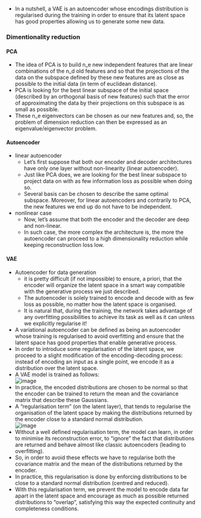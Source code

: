 - In a nutshell, a VAE is an autoencoder whose encodings distribution is regularised during the training in order to ensure that its latent space has good properties allowing us to generate some new data.

### Dimentionality reduction
#### PCA
- The idea of PCA is to build n_e new independent features that are linear combinations of the n_d old features and so that the projections of the data on the subspace defined by these new features are as close as possible to the initial data (in term of euclidean distance).
- PCA is looking for the best linear subspace of the initial space (described by an orthogonal basis of new features) such that the error of approximating the data by their projections on this subspace is as small as possible.
- These n_e eigenvectors can be chosen as our new features and, so, the problem of dimension reduction can then be expressed as an eigenvalue/eigenvector problem.

#### Autoencoder
- linear autoencoder
  - Let’s first suppose that both our encoder and decoder architectures have only one layer without non-linearity (linear autoencoder).
  - Just like PCA does, we are looking for the best linear subspace to project data on with as few information loss as possible when doing so.
  - Several basis can be chosen to describe the same optimal subspace. Moreover, for linear autoencoders and contrarily to PCA, the new features we end up do not have to be independent.
- nonlinear case  
  - Now, let’s assume that both the encoder and the decoder are deep and non-linear. 
  - In such case, the more complex the architecture is, the more the autoencoder can proceed to a high dimensionality reduction while keeping reconstruction loss low. 

#### VAE
- Autoencoder for data generation
  - it is pretty difficult (if not impossible) to ensure, a priori, that the encoder will organize the latent space in a smart way compatible with the generative process we just described.
  - The autoencoder is solely trained to encode and decode with as few loss as possible, no matter how the latent space is organised.
  - It is natural that, during the training, the network takes advantage of any overfitting possibilities to achieve its task as well as it can unless we explicitly regularise it!
- A variational autoencoder can be defined as being an autoencoder whose training is regularised to avoid overfitting and ensure that the latent space has good properties that enable generative process.
- In order to introduce some regularisation of the latent space, we proceed to a slight modification of the encoding-decoding process: instead of encoding an input as a single point, we encode it as a distribution over the latent space.
- A VAE model is trained as follows:  
![image](https://user-images.githubusercontent.com/65876994/154873287-0873d8a7-dc27-4091-80d6-941a6a7b08a5.png)
- In practice, the encoded distributions are chosen to be normal so that the encoder can be trained to return the mean and the covariance matrix that describe these Gaussians.
- A “regularisation term” (on the latent layer), that tends to regularise the organisation of the latent space by making the distributions returned by the encoder close to a standard normal distribution.  
![image](https://user-images.githubusercontent.com/65876994/154873598-56a994b6-e884-42cd-8a7e-bbf7441e2a56.png)
- Without a well defined regularisation term, the model can learn, in order to minimise its reconstruction error, to “ignore” the fact that distributions are returned and behave almost like classic autoencoders (leading to overfitting).
- So, in order to avoid these effects we have to regularise both the covariance matrix and the mean of the distributions returned by the encoder.
- In practice, this regularisation is done by enforcing distributions to be close to a standard normal distribution (centred and reduced).
- With this regularisation term, we prevent the model to encode data far apart in the latent space and encourage as much as possible returned distributions to “overlap”, satisfying this way the expected continuity and completeness conditions.
